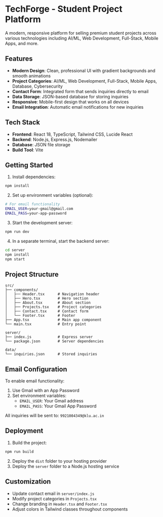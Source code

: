 # TechForge - Student Project Platform

A modern, responsive platform for selling premium student projects across various technologies including AI/ML, Web Development, Full-Stack, Mobile Apps, and more.

## Features

- **Modern Design**: Clean, professional UI with gradient backgrounds and smooth animations
- **Project Categories**: AI/ML, Web Development, Full-Stack, Mobile Apps, Database, Cybersecurity
- **Contact Form**: Integrated form that sends inquiries directly to email
- **Data Storage**: JSON-based database for storing inquiries
- **Responsive**: Mobile-first design that works on all devices
- **Email Integration**: Automatic email notifications for new inquiries

## Tech Stack

- **Frontend**: React 18, TypeScript, Tailwind CSS, Lucide React
- **Backend**: Node.js, Express.js, Nodemailer
- **Database**: JSON file storage
- **Build Tool**: Vite

## Getting Started

1. Install dependencies:
```bash
npm install
```

2. Set up environment variables (optional):
```bash
# For email functionality
EMAIL_USER=your-gmail@gmail.com
EMAIL_PASS=your-app-password
```

3. Start the development server:
```bash
npm run dev
```

4. In a separate terminal, start the backend server:
```bash
cd server
npm install
npm start
```

## Project Structure

```
src/
├── components/
│   ├── Header.tsx      # Navigation header
│   ├── Hero.tsx        # Hero section
│   ├── About.tsx       # About section
│   ├── Projects.tsx    # Project categories
│   ├── Contact.tsx     # Contact form
│   └── Footer.tsx      # Footer
├── App.tsx             # Main app component
└── main.tsx            # Entry point

server/
├── index.js            # Express server
└── package.json        # Server dependencies

data/
└── inquiries.json      # Stored inquiries
```

## Email Configuration

To enable email functionality:

1. Use Gmail with an App Password
2. Set environment variables:
   - `EMAIL_USER`: Your Gmail address
   - `EMAIL_PASS`: Your Gmail App Password

All inquiries will be sent to: `9921004349@klu.ac.in`

## Deployment

1. Build the project:
```bash
npm run build
```

2. Deploy the `dist` folder to your hosting provider
3. Deploy the `server` folder to a Node.js hosting service

## Customization

- Update contact email in `server/index.js`
- Modify project categories in `Projects.tsx`
- Change branding in `Header.tsx` and `Footer.tsx`
- Adjust colors in Tailwind classes throughout components